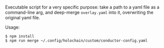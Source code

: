 Executable script for a very specific purpose: take a path to a yaml file as a command-line arg, and deep-merge `overlay.yaml` into it, overwriting the original yaml file.

Usage:

```
$ npm install
$ npm run merge ~/.config/holochain/custom/conductor-config.yaml
```

